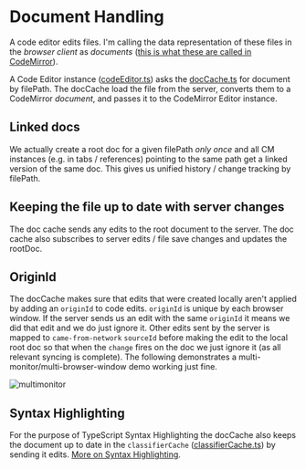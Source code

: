 # Document Handling
A code editor edits files. I'm calling the data representation of these files in the *browser client* as *documents* ([this is what these are called in CodeMirror][document]).

A Code Editor instance ([codeEditor.ts][codeEditor.ts]) asks the [docCache.ts][docCache.ts] for document by filePath. The docCache load the file from the server, converts them to a CodeMirror *document*, and passes it to the CodeMirror Editor instance.


## Linked docs
We actually create a root doc for a given filePath *only once* and all CM instances (e.g. in tabs / references) pointing to the same path get a linked version of the same doc. This gives us unified history / change tracking by filePath.

## Keeping the file up to date with server changes
The doc cache sends any edits to the root document to the server.
The doc cache also subscribes to server edits / file save changes and updates the rootDoc.

## OriginId
The docCache makes sure that edits that were created locally aren't applied by adding an `originId` to code edits. `originId` is unique by each browser window. If the server sends us an edit with the same `originId` it means we did that edit and we do just ignore it. Other edits sent by the server is mapped to `came-from-network` `sourceId` before making the edit to the local root doc so that when the `change` fires on the doc we just ignore it (as all relevant syncing is complete). The following demonstrates a multi-monitor/multi-browser-window demo working just fine.


![multimonitor](https://raw.githubusercontent.com/alm-tools/alm-tools.github.io/master/screens/multiMonitor.gif)

## Syntax Highlighting
For the purpose of TypeScript Syntax Highlighting the docCache also keeps the document up to date in the `classifierCache` ([classifierCache.ts][classifierCache.ts]) by sending it edits. [More on Syntax Highlighting][syntax].

[document]:https://codemirror.net/doc/manual.html#Doc
[docCache.ts]:https://github.com/alm-tools/alm/blob/master/src/app/codemirror/mode/docCache.ts
[codeEditor.ts]:https://github.com/alm-tools/alm/blob/master/src/app/codemirror/codeEditor.tsx
[classifierCache.ts]:https://github.com/alm-tools/alm/blob/master/src/app/codemirror/mode/classifierCache.ts
[syntax]: ./syntax.md
